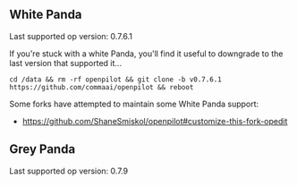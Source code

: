 ## White Panda

Last supported op version: 0.7.6.1

If you're stuck with a white Panda, you'll find it useful to downgrade to the last version that supported it...

`cd /data && rm -rf openpilot && git clone -b v0.7.6.1 https://github.com/commaai/openpilot && reboot`

Some forks have attempted to maintain some White Panda support:  
* https://github.com/ShaneSmiskol/openpilot#customize-this-fork-opedit

## Grey Panda

Last supported op version: 0.7.9